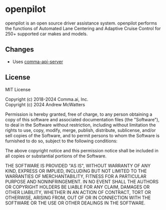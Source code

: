 # openpilot
openpilot is an open source driver assistance system. openpilot performs the
functions of Automated Lane Centering and Adaptive Cruise Control for 250+
supported car makes and models.

## Changes
 - Uses [comma-api-server](https://github.com/andrewmcwatters/comma-api-server)

## License
MIT License

Copyright (c) 2018-2024 Comma.ai, Inc.  
Copyright (c) 2024 Andrew McWatters

Permission is hereby granted, free of charge, to any person obtaining a copy
of this software and associated documentation files (the "Software"), to deal
in the Software without restriction, including without limitation the rights
to use, copy, modify, merge, publish, distribute, sublicense, and/or sell
copies of the Software, and to permit persons to whom the Software is
furnished to do so, subject to the following conditions:

The above copyright notice and this permission notice shall be included in all
copies or substantial portions of the Software.

THE SOFTWARE IS PROVIDED "AS IS", WITHOUT WARRANTY OF ANY KIND, EXPRESS OR
IMPLIED, INCLUDING BUT NOT LIMITED TO THE WARRANTIES OF MERCHANTABILITY,
FITNESS FOR A PARTICULAR PURPOSE AND NONINFRINGEMENT. IN NO EVENT SHALL THE
AUTHORS OR COPYRIGHT HOLDERS BE LIABLE FOR ANY CLAIM, DAMAGES OR OTHER
LIABILITY, WHETHER IN AN ACTION OF CONTRACT, TORT OR OTHERWISE, ARISING FROM,
OUT OF OR IN CONNECTION WITH THE SOFTWARE OR THE USE OR OTHER DEALINGS IN THE
SOFTWARE.
